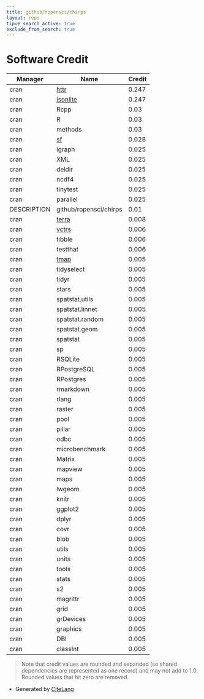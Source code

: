 ```yaml
---
title: github/ropensci/chirps
layout: repo
tipue_search_active: true
exclude_from_search: true
---
```

# Software Credit

|Manager|Name|Credit|
|-------|----|------|
|cran|[httr](https://httr.r-lib.org/)|0.247|
|cran|[jsonlite](https://arxiv.org/abs/1403.2805 (paper))|0.247|
|cran|Rcpp|0.03|
|cran|R|0.03|
|cran|methods|0.03|
|cran|[sf](https://r-spatial.github.io/sf/)|0.028|
|cran|igraph|0.025|
|cran|XML|0.025|
|cran|deldir|0.025|
|cran|ncdf4|0.025|
|cran|tinytest|0.025|
|cran|parallel|0.025|
|DESCRIPTION|github/ropensci/chirps|0.01|
|cran|[terra](https://rspatial.org/terra/)|0.008|
|cran|[vctrs](https://vctrs.r-lib.org/)|0.006|
|cran|tibble|0.006|
|cran|testthat|0.006|
|cran|[tmap](https://github.com/mtennekes/tmap)|0.005|
|cran|tidyselect|0.005|
|cran|tidyr|0.005|
|cran|stars|0.005|
|cran|spatstat.utils|0.005|
|cran|spatstat.linnet|0.005|
|cran|spatstat.random|0.005|
|cran|spatstat.geom|0.005|
|cran|spatstat|0.005|
|cran|sp|0.005|
|cran|RSQLite|0.005|
|cran|RPostgreSQL|0.005|
|cran|RPostgres|0.005|
|cran|rmarkdown|0.005|
|cran|rlang|0.005|
|cran|raster|0.005|
|cran|pool|0.005|
|cran|pillar|0.005|
|cran|odbc|0.005|
|cran|microbenchmark|0.005|
|cran|Matrix|0.005|
|cran|mapview|0.005|
|cran|maps|0.005|
|cran|lwgeom|0.005|
|cran|knitr|0.005|
|cran|ggplot2|0.005|
|cran|dplyr|0.005|
|cran|covr|0.005|
|cran|blob|0.005|
|cran|utils|0.005|
|cran|units|0.005|
|cran|tools|0.005|
|cran|stats|0.005|
|cran|s2|0.005|
|cran|magrittr|0.005|
|cran|grid|0.005|
|cran|grDevices|0.005|
|cran|graphics|0.005|
|cran|DBI|0.005|
|cran|classInt|0.005|


> Note that credit values are rounded and expanded (so shared dependencies are represented as one record) and may not add to 1.0. Rounded values that hit zero are removed.


- Generated by [CiteLang](https://github.com/vsoch/citelang)
